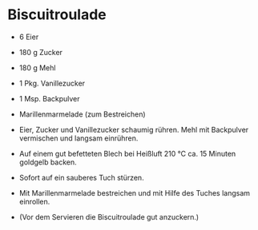 # Biscuitroulade

* 6 Eier
* 180 g Zucker
* 180 g Mehl
* 1 Pkg. Vanillezucker
* 1 Msp. Backpulver
* Marillenmarmelade (zum Bestreichen)

* Eier, Zucker und Vanillezucker schaumig rühren. Mehl mit Backpulver
  vermischen und langsam einrühren.
* Auf einem gut befetteten Blech bei Heißluft 210 °C ca. 15 Minuten
  goldgelb backen.
* Sofort auf ein sauberes Tuch stürzen.
* Mit Marillenmarmelade bestreichen und mit Hilfe des Tuches langsam einrollen.
* (Vor dem Servieren die Biscuitroulade gut anzuckern.)
